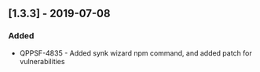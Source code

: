 
## [1.3.3] - 2019-07-08
### Added
- QPPSF-4835 - Added synk wizard npm command, and added patch for vulnerabilities
